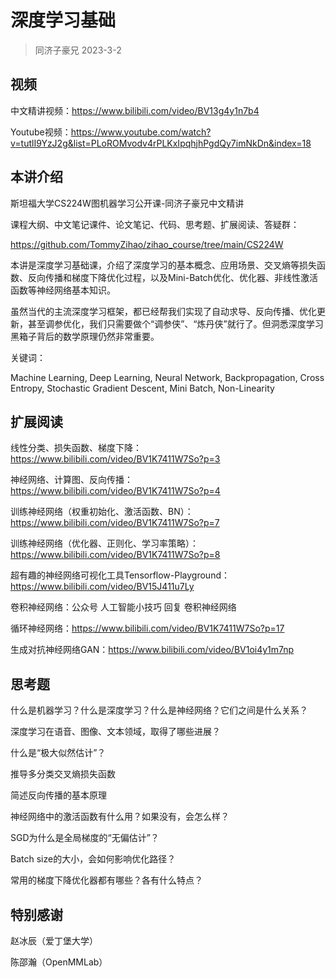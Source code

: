 # 深度学习基础

> 同济子豪兄 2023-3-2
>

## 视频

中文精讲视频：https://www.bilibili.com/video/BV13g4y1n7b4

Youtube视频：https://www.youtube.com/watch?v=tutlI9YzJ2g&list=PLoROMvodv4rPLKxIpqhjhPgdQy7imNkDn&index=18

## 本讲介绍

斯坦福大学CS224W图机器学习公开课-同济子豪兄中文精讲

课程大纲、中文笔记课件、论文笔记、代码、思考题、扩展阅读、答疑群：

https://github.com/TommyZihao/zihao_course/tree/main/CS224W

本讲是深度学习基础课，介绍了深度学习的基本概念、应用场景、交叉熵等损失函数、反向传播和梯度下降优化过程，以及Mini-Batch优化、优化器、非线性激活函数等神经网络基本知识。

虽然当代的主流深度学习框架，都已经帮我们实现了自动求导、反向传播、优化更新，甚至调参优化，我们只需要做个“调参侠”、“炼丹侠”就行了。但洞悉深度学习黑箱子背后的数学原理仍然非常重要。

关键词：

Machine Learning, Deep Learning, Neural Network, Backpropagation, Cross Entropy, Stochastic Gradient Descent, Mini Batch, Non-Linearity

## 扩展阅读

线性分类、损失函数、梯度下降：https://www.bilibili.com/video/BV1K7411W7So?p=3

神经网络、计算图、反向传播：https://www.bilibili.com/video/BV1K7411W7So?p=4

训练神经网络（权重初始化、激活函数、BN）：https://www.bilibili.com/video/BV1K7411W7So?p=7

训练神经网络（优化器、正则化、学习率策略）：https://www.bilibili.com/video/BV1K7411W7So?p=8

超有趣的神经网络可视化工具Tensorflow-Playground：https://www.bilibili.com/video/BV15J411u7Ly

卷积神经网络：公众号 人工智能小技巧 回复 卷积神经网络

循环神经网络：https://www.bilibili.com/video/BV1K7411W7So?p=17

生成对抗神经网络GAN：https://www.bilibili.com/video/BV1oi4y1m7np

## 思考题

什么是机器学习？什么是深度学习？什么是神经网络？它们之间是什么关系？

深度学习在语音、图像、文本领域，取得了哪些进展？

什么是“极大似然估计”？

推导多分类交叉熵损失函数

简述反向传播的基本原理

神经网络中的激活函数有什么用？如果没有，会怎么样？

SGD为什么是全局梯度的“无偏估计”？

Batch size的大小，会如何影响优化路径？

常用的梯度下降优化器都有哪些？各有什么特点？

## 特别感谢

赵冰辰（爱丁堡大学）

陈邵瀚（OpenMMLab）

